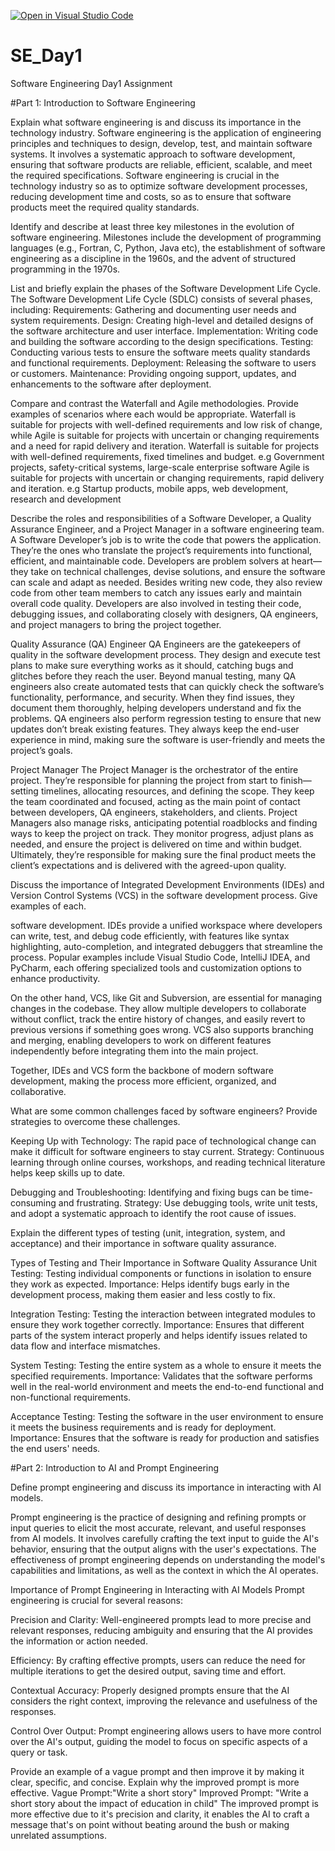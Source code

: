 [![Open in Visual Studio Code](https://classroom.github.com/assets/open-in-vscode-2e0aaae1b6195c2367325f4f02e2d04e9abb55f0b24a779b69b11b9e10269abc.svg)](https://classroom.github.com/online_ide?assignment_repo_id=15577142&assignment_repo_type=AssignmentRepo)
# SE_Day1
Software Engineering Day1 Assignment

#Part 1: Introduction to Software Engineering

Explain what software engineering is and discuss its importance in the technology industry.
Software engineering is the application of engineering principles and techniques to design, develop, test, and maintain software systems. It involves a systematic approach to software development, ensuring that software products are reliable, efficient, scalable, and meet the required specifications. Software engineering is crucial in the technology industry so as to optimize software development processes, reducing development time and costs, so as to ensure that software products meet the required quality standards.

Identify and describe at least three key milestones in the evolution of software engineering.
Milestones include the development of programming languages (e.g., Fortran, C, Python, Java etc), the establishment of software engineering as a discipline in the 1960s, and the advent of structured programming in the 1970s.

List and briefly explain the phases of the Software Development Life Cycle.
The Software Development Life Cycle (SDLC) consists of several phases, including:
Requirements: Gathering and documenting user needs and system requirements.
Design: Creating high-level and detailed designs of the software architecture and user interface.
Implementation: Writing code and building the software according to the design specifications.
Testing: Conducting various tests to ensure the software meets quality standards and functional requirements.
Deployment: Releasing the software to users or customers.
Maintenance: Providing ongoing support, updates, and enhancements to the software after deployment.

Compare and contrast the Waterfall and Agile methodologies. Provide examples of scenarios where each would be appropriate.
Waterfall is suitable for projects with well-defined requirements and low risk of change, while Agile is suitable for projects with uncertain or changing requirements and a need for rapid delivery and iteration.
Waterfall is suitable for projects with well-defined requirements, fixed timelines and budget. e.g Government projects, safety-critical systems, large-scale enterprise software
Agile is suitable for projects with uncertain or changing requirements, rapid delivery and iteration. e.g Startup products, mobile apps, web development, research and development

Describe the roles and responsibilities of a Software Developer, a Quality Assurance Engineer, and a Project Manager in a software engineering team.
A Software Developer’s job is to write the code that powers the application. They’re the ones who translate the project’s requirements into functional, efficient, and maintainable code. Developers are problem solvers at heart—they take on technical challenges, devise solutions, and ensure the software can scale and adapt as needed. Besides writing new code, they also review code from other team members to catch any issues early and maintain overall code quality. Developers are also involved in testing their code, debugging issues, and collaborating closely with designers, QA engineers, and project managers to bring the project together.

Quality Assurance (QA) Engineer
QA Engineers are the gatekeepers of quality in the software development process. They design and execute test plans to make sure everything works as it should, catching bugs and glitches before they reach the user. Beyond manual testing, many QA engineers also create automated tests that can quickly check the software’s functionality, performance, and security. When they find issues, they document them thoroughly, helping developers understand and fix the problems. QA engineers also perform regression testing to ensure that new updates don’t break existing features. They always keep the end-user experience in mind, making sure the software is user-friendly and meets the project’s goals.

Project Manager
The Project Manager is the orchestrator of the entire project. They’re responsible for planning the project from start to finish—setting timelines, allocating resources, and defining the scope. They keep the team coordinated and focused, acting as the main point of contact between developers, QA engineers, stakeholders, and clients. Project Managers also manage risks, anticipating potential roadblocks and finding ways to keep the project on track. They monitor progress, adjust plans as needed, and ensure the project is delivered on time and within budget. Ultimately, they’re responsible for making sure the final product meets the client’s expectations and is delivered with the agreed-upon quality.

Discuss the importance of Integrated Development Environments (IDEs) and Version Control Systems (VCS) in the software development process. Give examples of each.

software development. IDEs provide a unified workspace where developers can write, test, and debug code efficiently, with features like syntax highlighting, auto-completion, and integrated debuggers that streamline the process. Popular examples include Visual Studio Code, IntelliJ IDEA, and PyCharm, each offering specialized tools and customization options to enhance productivity.

On the other hand, VCS, like Git and Subversion, are essential for managing changes in the codebase. They allow multiple developers to collaborate without conflict, track the entire history of changes, and easily revert to previous versions if something goes wrong. VCS also supports branching and merging, enabling developers to work on different features independently before integrating them into the main project.

Together, IDEs and VCS form the backbone of modern software development, making the process more efficient, organized, and collaborative.

What are some common challenges faced by software engineers? Provide strategies to overcome these challenges.

Keeping Up with Technology: The rapid pace of technological change can make it difficult for software engineers to stay current. Strategy: Continuous learning through online courses, workshops, and reading technical literature helps keep skills up to date.

Debugging and Troubleshooting: Identifying and fixing bugs can be time-consuming and frustrating. Strategy: Use debugging tools, write unit tests, and adopt a systematic approach to identify the root cause of issues.

Explain the different types of testing (unit, integration, system, and acceptance) and their importance in software quality assurance.

Types of Testing and Their Importance in Software Quality Assurance Unit Testing: Testing individual components or functions in isolation to ensure they work as expected. Importance: Helps identify bugs early in the development process, making them easier and less costly to fix.

Integration Testing: Testing the interaction between integrated modules to ensure they work together correctly. Importance: Ensures that different parts of the system interact properly and helps identify issues related to data flow and interface mismatches.

System Testing: Testing the entire system as a whole to ensure it meets the specified requirements. Importance: Validates that the software performs well in the real-world environment and meets the end-to-end functional and non-functional requirements.

Acceptance Testing: Testing the software in the user environment to ensure it meets the business requirements and is ready for deployment. Importance: Ensures that the software is ready for production and satisfies the end users' needs.

#Part 2: Introduction to AI and Prompt Engineering


Define prompt engineering and discuss its importance in interacting with AI models.

Prompt engineering is the practice of designing and refining prompts or input queries to elicit the most accurate, relevant, and useful responses from AI models. It involves carefully crafting the text input to guide the AI's behavior, ensuring that the output aligns with the user's expectations. The effectiveness of prompt engineering depends on understanding the model's capabilities and limitations, as well as the context in which the AI operates.

Importance of Prompt Engineering in Interacting with AI Models Prompt engineering is crucial for several reasons:

Precision and Clarity: Well-engineered prompts lead to more precise and relevant responses, reducing ambiguity and ensuring that the AI provides the information or action needed.

Efficiency: By crafting effective prompts, users can reduce the need for multiple iterations to get the desired output, saving time and effort.

Contextual Accuracy: Properly designed prompts ensure that the AI considers the right context, improving the relevance and usefulness of the responses.

Control Over Output: Prompt engineering allows users to have more control over the AI's output, guiding the model to focus on specific aspects of a query or task.

Provide an example of a vague prompt and then improve it by making it clear, specific, and concise. Explain why the improved prompt is more effective.
Vague Prompt:"Write a short story"
Improved Prompt: "Write a short story about the impact of education in child"
The improved prompt is more effective due to it's precision and clarity, it enables the AI to craft a message that's on point without beating around the bush or making unrelated assumptions.
